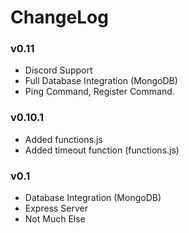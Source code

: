 # ChangeLog

### v0.11
- Discord Support
- Full Database Integration (MongoDB)
- Ping Command, Register Command.

### v0.10.1
- Added functions.js
- Added timeout function (functions.js)

### v0.1
- Database Integration (MongoDB)
- Express Server
- Not Much Else